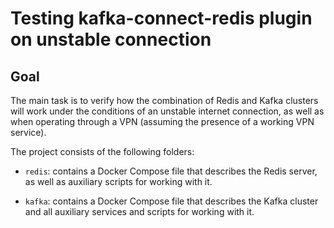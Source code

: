 # Testing kafka-connect-redis plugin on unstable connection

## Goal

The main task is to verify how the combination of Redis and Kafka clusters will work under the conditions of an unstable internet connection, as well as when operating through a VPN (assuming the presence of a working VPN service).

The project consists of the following folders:

- `redis`: contains a Docker Compose file that describes the Redis server, as well as auxiliary scripts for working with it.

- `kafka`: contains a Docker Compose file that describes the Kafka cluster and all auxiliary services and scripts for working with it.
